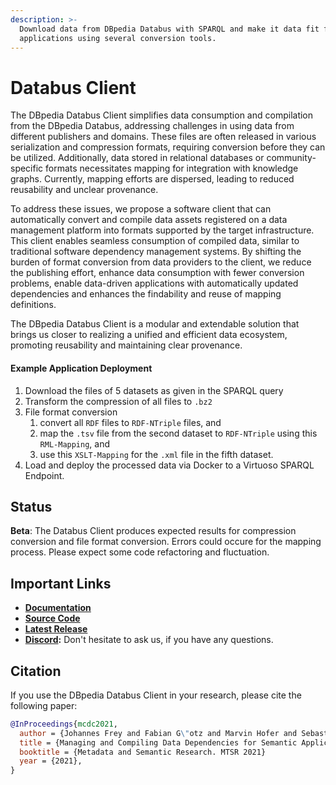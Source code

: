 ```yaml
---
description: >-
  Download data from DBpedia Databus with SPARQL and make it data fit for your
  applications using several conversion tools.
---
```


# Databus Client

The DBpedia Databus Client simplifies data consumption and compilation from the DBpedia Databus, addressing challenges in using data from different publishers and domains. These files are often released in various serialization and compression formats, requiring conversion before they can be utilized. Additionally, data stored in relational databases or community-specific formats necessitates mapping for integration with knowledge graphs. Currently, mapping efforts are dispersed, leading to reduced reusability and unclear provenance.

To address these issues, we propose a software client that can automatically convert and compile data assets registered on a data management platform into formats supported by the target infrastructure. This client enables seamless consumption of compiled data, similar to traditional software dependency management systems. By shifting the burden of format conversion from data providers to the client, we reduce the publishing effort, enhance data consumption with fewer conversion problems, enable data-driven applications with automatically updated dependencies and enhances the findability and reuse of mapping definitions.

The DBpedia Databus Client is a modular and extendable solution that brings us closer to realizing a unified and efficient data ecosystem, promoting reusability and maintaining clear provenance.

#### Example Application Deployment

1. Download the files of 5 datasets as given in the SPARQL query
2. Transform the compression of all files to `.bz2`
3. File format conversion
   1. convert all `RDF` files to `RDF-NTriple` files, and
   2. map the `.tsv` file from the second dataset to `RDF-NTriple` using this `RML-Mapping`, and
   3. use this `XSLT-Mapping` for the `.xml` file in the fifth dataset.
4. Load and deploy the processed data via Docker to a Virtuoso SPARQL Endpoint.

## Status

**Beta**: The Databus Client produces expected results for compression conversion and file format conversion. Errors could occure for the mapping process. Please expect some code refactoring and fluctuation.

## Important Links

* [**Documentation**](https://dbpedia.gitbook.io/databus/v/download-client/overview/readme)
* [**Source Code**](https://github.com/dbpedia/databus-client/tree/master)
* [**Latest Release**](https://github.com/dbpedia/databus-client/releases/latest)
* [**Discord**](https://discord.gg/fB8byAPP7e)**:** Don't hesitate to ask us, if you have any questions.

## Citation

If you use the DBpedia Databus Client in your research, please cite the following paper:

```bibtex
@InProceedings{mcdc2021,
  author = {Johannes Frey and Fabian G\"otz and Marvin Hofer and Sebastian Hellmann},
  title = {Managing and Compiling Data Dependencies for Semantic Applications using Databus Client},
  booktitle = {Metadata and Semantic Research. MTSR 2021}
  year = {2021},
}
```
